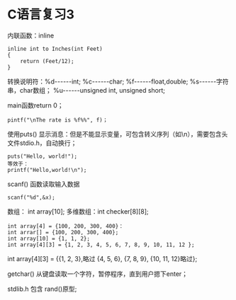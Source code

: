 
C语言复习3
=========
内联函数：inline

	inline int to Inches(int Feet)
	{
		return (Feet/12);
	}

转换说明符：%d------int;
%c------char;
%f------float,double;
%s------字符串，char数组；
%u------unsigned int, unsigned short;

main函数return 0；

	pintf("\nThe rate is %f%%", f)；


使用puts() 显示消息：但是不能显示变量，可包含转义序列（如\n），需要包含头文件stdio.h，自动换行；

	puts("Hello, world!");
	等效于：
	printf("Hello,world!\n");

scanf() 函数读取输入数据

	scanf("%d",&x);

数组： int array[10];
多维数组：int checker[8][8];

	int array[4] = {100, 200, 300, 400}：
	int arrar[] = {100, 200, 300, 400};
	int array[10] = {1, 1, 2};
	int array[4][3] = {1, 2, 3, 4, 5, 6, 7, 8, 9, 10, 11, 12 };

int array\[4]\[3] = {{1, 2, 3},略过 {4, 5, 6}, {7, 8, 9}, {10, 11, 12}略过};

getchar() 从键盘读取一个字符，暂停程序，直到用户摁下enter；

stdlib.h  包含 rand()原型;

